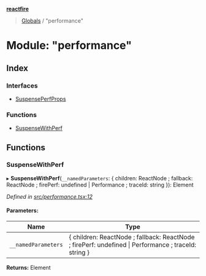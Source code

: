 **[reactfire](../README.md)**

> [Globals](../globals.md) / "performance"

# Module: "performance"

## Index

### Interfaces

* [SuspensePerfProps](../interfaces/_performance_.suspenseperfprops.md)

### Functions

* [SuspenseWithPerf](_performance_.md#suspensewithperf)

## Functions

### SuspenseWithPerf

▸ **SuspenseWithPerf**(`__namedParameters`: { children: ReactNode ; fallback: ReactNode ; firePerf: undefined \| Performance ; traceId: string  }): Element

*Defined in [src/performance.tsx:12](https://github.com/FirebaseExtended/reactfire/blob/16b6188/src/performance.tsx#L12)*

#### Parameters:

Name | Type |
------ | ------ |
`__namedParameters` | { children: ReactNode ; fallback: ReactNode ; firePerf: undefined \| Performance ; traceId: string  } |

**Returns:** Element
